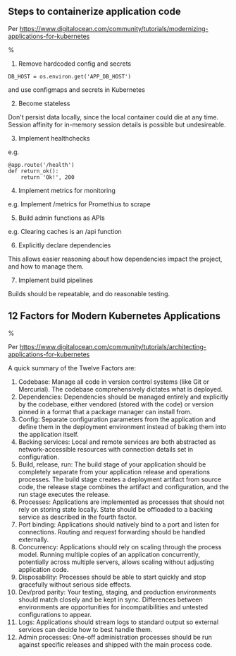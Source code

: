 ## Steps to containerize application code

Per https://www.digitalocean.com/community/tutorials/modernizing-applications-for-kubernetes

%

1. Remove hardcoded config and secrets
```
DB_HOST = os.environ.get('APP_DB_HOST')
```
and use configmaps and secrets in Kubernetes

2. Become stateless

Don't persist data locally, since the local container could die at any time. Session affinity for in-memory session details is possible but undesireable.

3. Implement healthchecks 

e.g.
```
@app.route('/health')
def return_ok():
    return 'Ok!', 200
```
4. Implement metrics for monitoring

e.g. Implement /metrics for Promethius to scrape

5. Build admin functions as APIs

e.g. Clearing caches is an /api function

6. Explicitly declare dependencies

This allows easier reasoning about how dependencies impact the project, and how to manage them.

7. Implement build pipelines

Builds should be repeatable, and do reasonable testing.

## 12 Factors for Modern Kubernetes Applications

%

Per https://www.digitalocean.com/community/tutorials/architecting-applications-for-kubernetes

A quick summary of the Twelve Factors are:

1. Codebase: Manage all code in version control systems (like Git or Mercurial). The codebase comprehensively dictates what is deployed.
2. Dependencies: Dependencies should be managed entirely and explicitly by the codebase, either vendored (stored with the code) or version pinned in a format that a package manager can install from.
3. Config: Separate configuration parameters from the application and define them in the deployment environment instead of baking them into the application itself.
4. Backing services: Local and remote services are both abstracted as network-accessible resources with connection details set in configuration.
5. Build, release, run: The build stage of your application should be completely separate from your application release and operations processes. The build stage creates a deployment artifact from source code, the release stage combines the artifact and configuration, and the run stage executes the release.
6. Processes: Applications are implemented as processes that should not rely on storing state locally. State should be offloaded to a backing service as described in the fourth factor.
7. Port binding: Applications should natively bind to a port and listen for connections. Routing and request forwarding should be handled externally.
8. Concurrency: Applications should rely on scaling through the process model. Running multiple copies of an application concurrently, potentially across multiple servers, allows scaling without adjusting application code.
9. Disposability: Processes should be able to start quickly and stop gracefully without serious side effects.
10. Dev/prod parity: Your testing, staging, and production environments should match closely and be kept in sync. Differences between environments are opportunities for incompatibilities and untested configurations to appear.
11. Logs: Applications should stream logs to standard output so external services can decide how to best handle them.
12. Admin processes: One-off administration processes should be run against specific releases and shipped with the main process code.